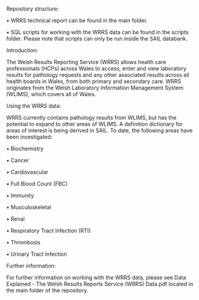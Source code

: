 Repository structure:

•	WRRS technical report can be found in the main folder.

•	SQL scripts for working with the WRRS data can be found in the scripts folder. Please note that scripts can only be run inside the SAIL databank.


Introduction:

The Welsh Results Reporting Service (WRRS) allows health care professionals (HCPs) across Wales to access, enter and view laboratory results for pathology requests and any other associated results across all health boards in Wales, from both primary and secondary care. WRRS originates from the Welsh Laboratory Information Management System (WLIMS), which covers all of Wales. 


Using the WRRS data:

WRRS currently contains pathology results from WLIMS, but has the potential to expand to other areas of WLIMS. A definition dictionary for areas of interest is being derived in SAIL. To date, the following areas have been investigated:

•	Biochemistry

•	Cancer

•	Cardiovascular 

•	Full Blood Count (FBC)

•	Immunity

•	Musculoskeletal

•	Renal

•	Respiratory Tract Infection (RTI) 

•	Thrombosis

•	Urinary Tract Infection


Further information:

For further information on working with the WRRS data, please see Data Explained - The Welsh Results Reports Service (WRRS) Data.pdf located in the main folder of the repository.
